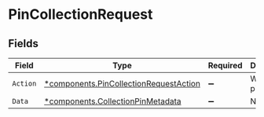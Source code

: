 # PinCollectionRequest


## Fields

| Field                                                                                           | Type                                                                                            | Required                                                                                        | Description                                                                                     |
| ----------------------------------------------------------------------------------------------- | ----------------------------------------------------------------------------------------------- | ----------------------------------------------------------------------------------------------- | ----------------------------------------------------------------------------------------------- |
| `Action`                                                                                        | [*components.PinCollectionRequestAction](../../models/components/pincollectionrequestaction.md) | :heavy_minus_sign:                                                                              | Whether to pin or unpin                                                                         |
| `Data`                                                                                          | [*components.CollectionPinMetadata](../../models/components/collectionpinmetadata.md)           | :heavy_minus_sign:                                                                              | N/A                                                                                             |